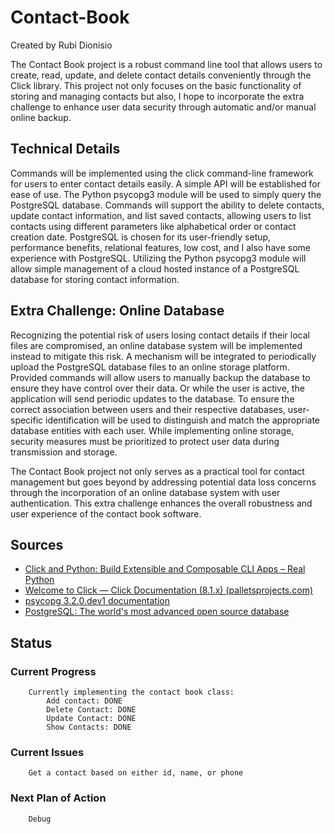 # Contact-Book

Created by Rubi Dionisio

The Contact Book project is a robust command line tool that allows users to create, read, update, and delete contact details conveniently through the Click library. This project not only focuses on the basic functionality of storing and managing contacts but also, I hope to incorporate the extra challenge to enhance user data security through automatic and/or manual online backup.

## Technical Details
Commands will be implemented using the click command-line framework for users to enter contact details easily. A simple API will be established for ease of use. The Python psycopg3 module will be used to simply query the PostgreSQL database. Commands will support the ability to delete contacts, update contact information, and list saved contacts, allowing users to list contacts using different parameters like alphabetical order or contact creation date. PostgreSQL is chosen for its user-friendly setup, performance benefits, relational features, low cost, and I also have some experience with PostgreSQL. Utilizing the Python psycopg3 module will allow simple management of a cloud hosted instance of a PostgreSQL database for storing contact information.

## Extra Challenge: Online Database
Recognizing the potential risk of users losing contact details if their local files are compromised, an online database system will be implemented instead to mitigate this risk. A mechanism will be integrated to periodically upload the PostgreSQL database files to an online storage platform. Provided commands will allow users to manually backup the database to ensure they have control over their data. Or while the user is active, the application will send periodic updates to the database. To ensure the correct association between users and their respective databases, user-specific identification will be used to distinguish and match the appropriate database entities with each user. While implementing online storage, security measures must be prioritized to protect user data during transmission and storage.

The Contact Book project not only serves as a practical tool for contact management but goes beyond by addressing potential data loss concerns through the incorporation of an online database system with user authentication. This extra challenge enhances the overall robustness and user experience of the contact book software.

## Sources
* <a href="https://realpython.com/python-click/"> Click and Python: Build Extensible and Composable CLI Apps – Real Python </a>
* <a href="https://click.palletsprojects.com/en/8.1.x/"> Welcome to Click — Click Documentation (8.1.x) (palletsprojects.com) </a>
* <a href="https://www.psycopg.org/psycopg3/docs/index.html"> psycopg 3.2.0.dev1 documentation </a>
* <a href="https://www.postgresql.org/"> PostgreSQL: The world's most advanced open source database </a>

## Status
### Current Progress
```
    Currently implementing the contact book class:
        Add contact: DONE
        Delete Contact: DONE
        Update Contact: DONE
        Show Contacts: DONE
```

### Current Issues
```
    Get a contact based on either id, name, or phone
```

### Next Plan of Action
```
    Debug
```

